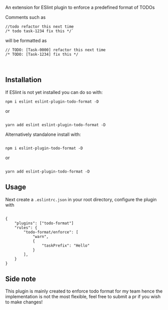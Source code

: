 An extension for ESlint plugin to enforce a predefined format of TODOs

Comments such as

```
//todo refactor this next time
/* todo task-1234 fix this */`
```

will be formatted as

```
// TODO: [Task-0000] refactor this next time
/* TODO: [Task-1234] fix this */
```

<br />

## Installation

If ESlint is not yet installed you can do so with:

```
npm i eslint eslint-plugin-todo-format -D
```

or

```

yarn add eslint eslint-plugin-todo-format -D

```

Alternatively standalone install with:

```

npm i eslint-plugin-todo-format -D

```

or

```

yarn add eslint-plugin-todo-format -D

```

## Usage

Next create a `.eslintrc.json` in your root directory, configure the plugin with

```

{
    "plugins": ["todo-format"]
    "rules": {
        "todo-format/enforce": [
            "warn",
            {
                "taskPrefix": "Hello"
            }
        ],
    }
}

```

## Side note

This plugin is mainly created to enforce todo format for my team hence the implementation is not the most flexible, feel free to submit a pr if you wish to make changes!
